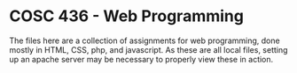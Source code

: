# COSC 436 - Web Programming

The files here are a collection of assignments for web programming, done mostly in HTML, CSS, php, and javascript. As these are all local files, setting up an apache server may be necessary to properly view these in action.
